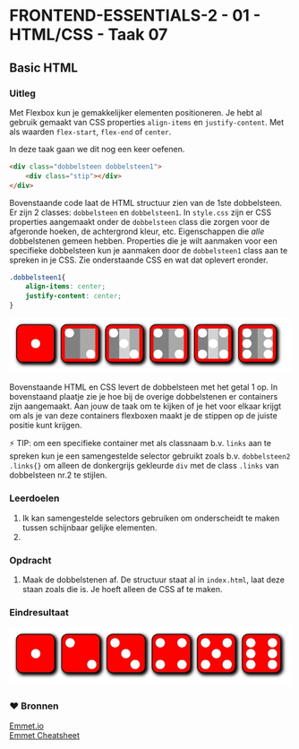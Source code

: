 # FRONTEND-ESSENTIALS-2 - 01 - HTML/CSS - Taak 07

## Basic HTML 

### Uitleg

Met Flexbox kun je gemakkelijker elementen positioneren. Je hebt al gebruik gemaakt van CSS properties `align-items` en `justify-content`. Met als waarden `flex-start`, `flex-end` of `center`.

In deze taak gaan we dit nog een keer oefenen.

```html
<div class="dobbelsteen dobbelsteen1">
    <div class="stip"></div>
</div>
```
Bovenstaande code laat de HTML structuur zien van de 1ste dobbelsteen. Er zijn 2 classes: `dobbelsteen` en `dobbelsteen1`. In `style.css` zijn er CSS properties aangemaakt onder de `dobbelsteen` class die zorgen voor de afgeronde hoeken, de achtergrond kleur, etc. Eigenschappen die *alle* dobbelstenen gemeen hebben. Properties die je wilt aanmaken voor een specifieke dobbelsteen kun je aanmaken door de `dobbelsteen1` class aan te spreken in je CSS. Zie onderstaande CSS en wat dat oplevert eronder.

```css
.dobbelsteen1{
    align-items: center;
    justify-content: center;
}
```
![Dobbelstenen met container divs zichtbaar](img/dobbelstenen-container-vis.jpg)

Bovenstaande HTML en CSS levert de dobbelsteen met het getal 1 op. In bovenstaand plaatje zie je hoe bij de overige dobbelstenen er containers zijn aangemaakt. Aan jouw de taak om te kijken of je het voor elkaar krijgt om als je van deze containers flexboxen maakt je de stippen op de juiste positie kunt krijgen.

:zap: TIP: om een specifieke container met als classnaam b.v. `links` aan te spreken kun je een samengestelde selector gebruikt zoals b.v. `dobbelsteen2 .links{}` om alleen de donkergrijs gekleurde `div` met de class `.links` van dobbelsteen nr.2 te stijlen.


### Leerdoelen

1. Ik kan samengestelde selectors gebruiken om onderscheidt te maken tussen schijnbaar gelijke elementen.
2. 

### Opdracht

1. Maak de dobbelstenen af. De structuur staat al in `index.html`, laat deze staan zoals die is. Je hoeft alleen de CSS af te maken.

### Eindresultaat

![Eindresultaat](img/eindres-dobbelstenen.jpg)

### :heart: Bronnen

[Emmet.io](https://www.emmet.io/)  
[Emmet Cheatsheet](https://docs.emmet.io/cheat-sheet/)